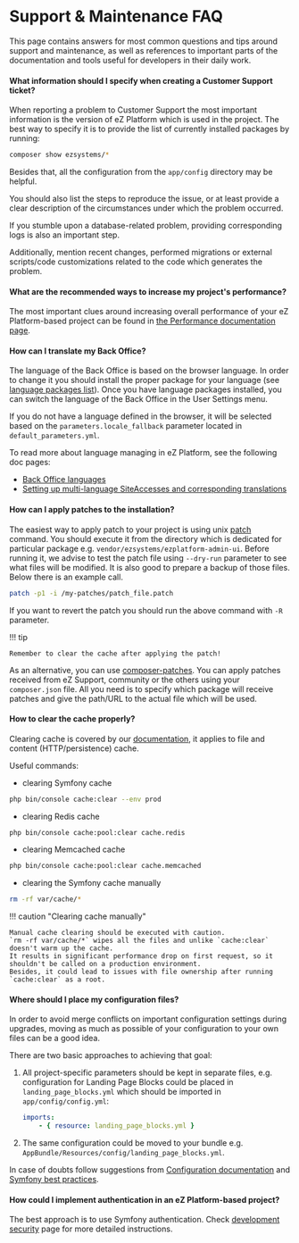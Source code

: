 # Support & Maintenance FAQ

This page contains answers for most common questions and tips around support and maintenance,
as well as references to important parts of the documentation and tools useful for developers in their daily work.

#### What information should I specify when creating a Customer Support ticket?

When reporting a problem to Customer Support the most important information is the version of eZ Platform which is used in the project.
The best way to specify it is to provide the list of currently installed packages by running:

``` bash
composer show ezsystems/*
```

Besides that, all the configuration from the `app/config` directory may be helpful.

You should also list the steps to reproduce the issue,
or at least provide a clear description of the circumstances under which the problem occurred.

If you stumble upon a database-related problem, providing corresponding logs is also an important step.

Additionally, mention recent changes, performed migrations or external scripts/code customizations
related to the code which generates the problem.

#### What are the recommended ways to increase my project's performance?

The most important clues around increasing overall performance of your eZ Platform-based project can be found in [the Performance documentation page](../guide/performance.md).

#### How can I translate my Back Office?

The language of the Back Office is based on the browser language.
In order to change it you should install the proper package for your language (see [language packages list](https://github.com/ezplatform-i18n)).
Once you have language packages installed, you can switch the language of the Back Office in the User Settings menu.

If you do not have a language defined in the browser, it will be selected based on the `parameters.locale_fallback` parameter located in `default_parameters.yml`.

To read more about language managing in eZ Platform, see the following doc pages:

- [Back Office languages](https://doc.ezplatform.com/en/latest/guide/internationalization/#back-office-languages)
- [Setting up multi-language SiteAccesses and corresponding translations](https://doc.ezplatform.com/en/latest/cookbook/setting_up_multi_language_siteaccesses/)

#### How can I apply patches to the installation?

The easiest way to apply patch to your project is using unix [patch](http://man7.org/linux/man-pages/man1/patch.1.html) command. You should execute it from the directory which is dedicated for particular package e.g. `vendor/ezsystems/ezplatform-admin-ui`. Before running it, we advise to test the patch file using `--dry-run` parameter to see what files will be modified. It is also good to prepare a backup of those files. Below there is an example call.
```bash
patch -p1 -i /my-patches/patch_file.patch
``` 

If you want to revert the patch you should run the above command with `-R` parameter.

!!! tip 

    Remember to clear the cache after applying the patch!

As an alternative, you can use [composer-patches](https://github.com/cweagans/composer-patches). You can apply patches received from eZ Support, community or the others using your `composer.json` file. All you need is to specify which package will receive patches and give the path/URL to the actual file which will be used.

#### How to clear the cache properly?

Clearing cache is covered by our [documentation](../guide/devops/#cache-clearing), it applies to file and content (HTTP/persistence) cache.

Useful commands:

- clearing Symfony cache

```bash
php bin/console cache:clear --env prod
```

- clearing Redis cache

```bash
php bin/console cache:pool:clear cache.redis
```

- clearing Memcached cache

```bash
php bin/console cache:pool:clear cache.memcached
```

- clearing the Symfony cache manually

```bash
rm -rf var/cache/*
```

!!! caution "Clearing cache manually"

    Manual cache clearing should be executed with caution.
    `rm -rf var/cache/*` wipes all the files and unlike `cache:clear` doesn't warm up the cache.
    It results in significant performance drop on first request, so it shouldn't be called on a production environment.
    Besides, it could lead to issues with file ownership after running `cache:clear` as a root.

#### Where should I place my configuration files?

In order to avoid merge conflicts on important configuration settings during upgrades,
moving as much as possible of your configuration to your own files can be a good idea.

There are two basic approaches to achieving that goal:

1. All project-specific parameters should be kept in separate files,
e.g. configuration for Landing Page Blocks could be placed in `landing_page_blocks.yml` which should be imported in `app/config/config.yml`:

    ```yaml
    imports:
        - { resource: landing_page_blocks.yml }
    ```

2. The same configuration could be moved to your bundle e.g. `AppBundle/Resources/config/landing_page_blocks.yml`.

In case of doubts follow suggestions from [Configuration documentation](../guide/configuration.md)
and [Symfony best practices](https://symfony.com/doc/3.4/best_practices/configuration.html).

#### How could I implement authentication in an eZ Platform-based project?

The best approach is to use Symfony authentication.
Check [development security](../guide/security.md) page for more detailed instructions.
